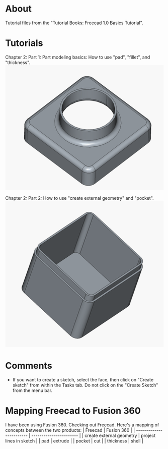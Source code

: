 # About
Tutorial files from the "Tutorial Books: Freecad 1.0 Basics Tutorial".

# Tutorials
Chapter 2: Part 1: Part modeling basics: How to use "pad", "fillet", and "thickness".
![Chapter 2 - 1](https://github.com/mkinney/freecad_basics_tutorial/blob/main/chapter2_tutorial1.png)

Chapter 2: Part 2: How to use "create external geometry" and "pocket".
![Chapter 2 - 2](https://github.com/mkinney/freecad_basics_tutorial/blob/main/chapter2_tutorial2.png)

# Comments
- If you want to create a sketch, select the face, then click on "Create sketch" from within the Tasks tab. Do not click on the "Create Sketch" from the menu bar.

# Mapping Freecad to Fusion 360
I have been using Fusion 360. Checking out Freecad. Here's a mapping of concepts between the two products:
| Freecad                  | Fusion 360              |
| ------------------------ | ----------------------- |
| create external geometry | project lines in sketch |
| pad                      | extrude                 |
| pocket                   | cut                     |
| thickness                | shell                   |
